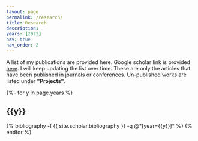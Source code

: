 ```yaml
---
layout: page
permalink: /research/
title: Research
description: 
years: [2022]
nav: true
nav_order: 2
---
```

A list of my publications are provided here. Google scholar link is provided [here](https://scholar.google.com/citations?hl=en&user=Yhv2nC8AAAAJ). I will keep updating the list over time. These are only the articles that have been published in journals or conferences. Un-published works are listed under __"Projects"__.
<!-- _pages/publications.md -->
<div class="publications">

{%- for y in page.years %}
  <h2 class="year">{{y}}</h2>
  {% bibliography -f {{ site.scholar.bibliography }} -q @*[year={{y}}]* %}
{% endfor %}

</div>
